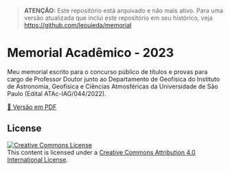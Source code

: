 > **ATENÇÃO:** Este repositório está arquivado e não mais ativo. Para uma versão atualizada que inclui este repositório em seu histórico, veja https://github.com/leouieda/memorial

# Memorial Acadêmico - 2023

Meu memorial escrito para o concurso público de títulos e provas para cargo de
Professor Doutor junto ao Departamento de Geofísica do Instituto de Astronomia,
Geofísica e Ciências Atmosféricas da Universidade de São Paulo
(Edital ATAc-IAG/044/2022).

[📝 Versão em PDF](https://github.com/leouieda/memorial2023/raw/gh-pages/memorial.pdf)

## License

<a rel="license" href="http://creativecommons.org/licenses/by/4.0/"><img
alt="Creative Commons License" style="border-width:0"
src="https://i.creativecommons.org/l/by/4.0/88x31.png" /></a><br>
This content is licensed under a <a rel="license"
href="http://creativecommons.org/licenses/by/4.0/">Creative Commons Attribution
4.0 International License</a>.
